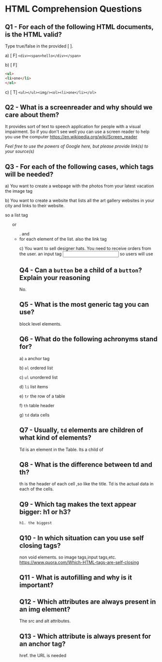 # HTML Comprehension Questions

## Q1 - For each of the following HTML documents, is the HTML valid?

Type true/false in the provided [ ].

a) [ F] `<div><span>hello</div></span>`

b) [ F]

```html
<ul>
<li>one</li>
</ol>
```

c) [ T] `<ul></ul><img/><ol><li>one</li></ol>`

## Q2 - What is a screenreader and why should we care about them?
It provides sort of text to speech application for people with a visual impairment. So if you don't see well you can use a screen reader to help you use the computer
https://en.wikipedia.org/wiki/Screen_reader

_Feel free to use the powers of Google here, but please provide link(s) to your source(s)_

## Q3 - For each of the following cases, which tags will be needed?

a) You want to create a webpage with the photos from your latest vacation
 the image tag <img>

b) You want to create a website that lists all the art gallery websites in your city and links to their website.

so a list tag <ol> or <ul>. and <li> for each element of the list. also the link tag <link>

c) You want to sell designer hats. You need to receive orders from the user.
    an input tag <input> so users will use 

## Q4 - Can a `button` be a child of a `button`? Explain your reasoning

No.

## Q5 - What is the most generic tag you can use?
block level elements.
## Q6 - What do the following achronyms stand for?

a) `a` anchor tag

b) `ol` ordered list

c) `ul` unordered list

d) `li` list items

e) `tr` the row of a table

f) `th` table header 

g) `td` data cells

## Q7 - Usually, `td` elements are children of what kind of elements?

Td is an element in the Table. Its a child of <table>


## Q8 - What is the difference between td and th?

th is the header of each cell ,so like the title. Td is the actual data in each of the cells.

## Q9 - Which tag makes the text appear bigger: h1 or h3?

    h1. the biggest

## Q10 - In which situation can you use self closing tags?

 non void elements. so image tags,input tags,etc. 
https://www.quora.com/Which-HTML-tags-are-self-closing

## Q11 - What is autofilling and why is it important?



## Q12 - Which attributes are always present in an img element?

The src and alt attributes.

## Q13 - Which attribute is always present for an anchor tag?

href. the URL is needed
